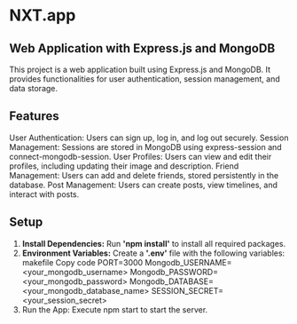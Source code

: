 # NXT.app

## Web Application with Express.js and MongoDB
This project is a web application built using Express.js and MongoDB. It provides functionalities for user authentication, session management, and data storage.

## Features
User Authentication: Users can sign up, log in, and log out securely.
Session Management: Sessions are stored in MongoDB using express-session and connect-mongodb-session.
User Profiles: Users can view and edit their profiles, including updating their image and description.
Friend Management: Users can add and delete friends, stored persistently in the database.
Post Management: Users can create posts, view timelines, and interact with posts.

## Setup
1. **Install Dependencies:** Run **'npm install'** to install all required packages.
2. **Environment Variables:** Create a **'.env'** file with the following variables:
makefile
Copy code
PORT=3000
Mongodb_USERNAME=<your_mongodb_username>
Mongodb_PASSWORD=<your_mongodb_password>
Mongodb_DATABASE=<your_mongodb_database_name>
SESSION_SECRET=<your_session_secret>
3. Run the App: Execute npm start to start the server.